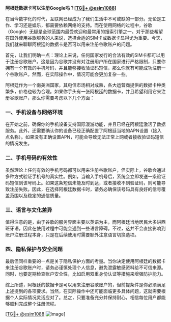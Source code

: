 **阿根廷数据卡可以注册Google吗？[[TG💪+ @esim1088](https://t.me/s/esim1088)]**

在当今数字化的时代，互联网已经成为了我们生活中不可或缺的一部分。无论是工作、学习还是娱乐，都需要依赖网络的支持。而在使用网络的过程中，谷歌（Google）无疑是全球范围内最受欢迎和最常用的搜索引擎之一。对于那些希望在国外使用谷歌服务的人来说，选择合适的SIM卡或数据卡显得尤为重要。今天，我们就来聊聊阿根廷的数据卡是否可以用来注册谷歌账户的问题。

首先，让我们明确一点：理论上来说，任何国家发行的合法有效的SIM卡都可以用于注册谷歌账户。这是因为谷歌并没有对注册用户所在国家进行严格限制，只要你拥有一个有效的手机号码，并且能够接收验证码短信，那么你就有可能成功注册一个谷歌账户。然而，在实际操作中，情况可能会更加复杂一些。

阿根廷作为一个南美洲国家，其电信市场相对成熟，各大运营商提供的数据卡种类繁多，价格也较为合理。如果你手头有一张阿根廷的数据卡，并且希望利用它来注册谷歌账户，那么你需要考虑以下几个方面：

### 一、手机设备与网络环境

在开始之前，确保你的手机设备支持国际漫游功能，并且已经在阿根廷激活了数据服务。此外，还需要确认你的设备已经正确配置了阿根廷当地的APN设置（接入点名称）。如果没有正确设置APN，可能会导致无法正常上网或者接收验证码短信的情况发生。

### 二、手机号码的有效性

虽然理论上任何有效的手机号码都可以用来注册谷歌账户，但实际上，谷歌会通过多种方式验证手机号的真实性。例如，当输入手机号后，系统会立即发送一条验证码短信到该号码上。如果这条短信未能及时到达，或者接收不到验证码，则可能导致注册失败。因此，在选择阿根廷数据卡时，请务必确保该号码具有良好的信号覆盖范围以及稳定的通信质量。

### 三、语言与文化差异

值得注意的是，由于谷歌的服务界面主要以英语为主，而阿根廷当地居民大多讲西班牙语，因此在使用过程中可能会遇到一些语言障碍。不过，这并不会直接影响到账户注册过程本身，只是在后续使用时需要额外注意语言切换选项。

### 四、隐私保护与安全问题

最后但同样重要的一点是关于隐私保护方面的考量。当你决定使用阿根廷的数据卡来注册谷歌账户时，请务必谨慎处理个人信息，避免泄露敏感资料给不可信来源。同时，也要定期检查账户安全性，比如启用双重身份认证等措施来增强防护能力。

综上所述，阿根廷的数据卡是可以用来注册谷歌账户的，但前提条件是你必须满足上述提到的各项要求。当然，在实际操作中还可能面临更多具体问题，这就需要根据个人实际情况灵活应对了。总之，只要准备充分并保持耐心，相信每位用户都能够顺利完成整个注册流程。

[[TG💪+ @esim1088](https://t.me/s/esim1088) ![Image](https://i.postimg.cc/4NQfJmqS/Snipaste-2025-05-13-00-14-12.png)]
